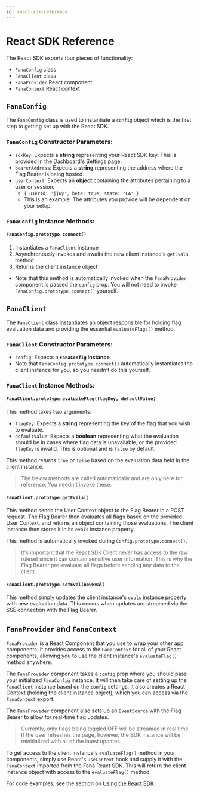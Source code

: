 ```yaml
---
id: react-sdk-reference
---
```


# React SDK Reference

The React SDK exports four pieces of functionality:

- `FanaConfig` class
- `FanaClient` class
- `FanaProvider` React component
- `FanaContext` React context

## `FanaConfig`

The `FanaConfig` class is used to instantiate a `config` object which is the first step to getting set up with the React SDK.

### `FanaConfig` Constructor Parameters:

- `sdkKey`: Expects a **string** representing your React SDK key. This is provided in the Dashboard's Settings page.
- `bearerAddress`: Expects a **string** representing the address where the Flag Bearer is being hosted.
- `userContext`: Expects an **object** containing the attributes pertaining to a user or session.
  - `{ userId: 'jjuy', beta: true, state: 'CA' }`
  - This is an example. The attributes you provide will be dependent on your setup.

### `FanaConfig` Instance Methods:

#### `FanaConfig.prototype.connect()`

1. Instantiates a `FanaClient` instance
2. Asynchronously invokes and awaits the new client instance's `getEvals` method
3. Returns the client instance object

- Note that this method is automatically invoked when the `FanaProvider` component is passed the `config` prop. You will not need to invoke `FanaConfig.prototype.connect()` yourself.

## `FanaClient`

The `FanaClient` class instantiates an object responsible for holding flag evaluation data and providing the essential `evaluateFlags()` method.

### `FanaClient` Constructor Parameters:

- `config`: Expects a **`FanaConfig` instance**.
- Note that `FanaConfig.prototype.connect()` automatically instantiates the client instance for you, so you needn't do this yourself.

### `FanaClient` Instance Methods:

#### `FanaClient.prototype.evaluateFlag(flagKey, defaultValue)`

This method takes two arguments:

- `flagKey`: Expects a **string** representing the key of the flag that you wish to evaluate.
- `defaultValue`: Expects a **boolean** representing what the evaluation should be in cases where flag data is unavailable, or the provided `flagKey` is invalid. This is optional and is `false` by default.

This method returns `true` or `false` based on the evaluation data held in the client instance.

> The below methods are called automatically and are only here for reference. You needn't invoke these.

#### `FanaClient.prototype.getEvals()`

This method sends the User Context object to the Flag Bearer in a POST request. The Flag Bearer then evaluates all flags based on the provided User Context, and returns an object containing those evaluations. The client instance then stores it in its `evals` instance property.

This method is automatically invoked during `Config.prototype.connect()`.

> It's important that the React SDK Client never has access to the raw ruleset since it can contain sensitive user information. This is why the Flag Bearer pre-evaluate all flags before sending any data to the client.

#### `FanaClient.prototype.setEval(newEval)`

This method simply updates the client instance's `evals` instance property with new evaluation data. This occurs when updates are streamed via the SSE connection with the Flag Bearer.

## `FanaProvider` and `FanaContext`

`FanaProvider` is a React Component that you use to wrap your other app components. It provides access to the `FanaContext` for all of your React components, allowing you to use the client instance's `evaluateFlag()` method anywhere.

The `FanaProvider` component takes a `config` prop where you should pass your initialized `FanaConfig` instance. It will then take care of setting up the `FanaClient` instance based on the `config` settings. It also creates a React Context (holding the client instance object), which you can access via the `FanaContext` export.

The `FanaProvider` component also sets up an `EventSource` with the Flag Bearer to allow for real-time flag updates.

> Currently, only flags being toggled OFF will be streamed in real time. If the user refreshes the page, however, the SDK instance will be reinitialized with all of the latest updates.

To get access to the client instance's `evaluateFlag()` method in your components, simply use React's `useContext` hook and supply it with the `FanaContext` imported from the Fana React SDK. This will return the client instance object with access to the `evaluateFlag()` method.

For code examples, see the section on [Using the React SDK](using-react-sdk.md).

